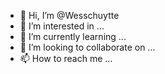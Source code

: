 - 👋 Hi, I’m @Wesschuytte
- 👀 I’m interested in ...
- 🌱 I’m currently learning ...
- 💞️ I’m looking to collaborate on ...
- 📫 How to reach me ...

<!---
Wesschuytte/Wesschuytte is a ✨ special ✨ repository because its `README.md` (this file) appears on your GitHub profile.
You can click the Preview link to take a look at your changes.
--->
